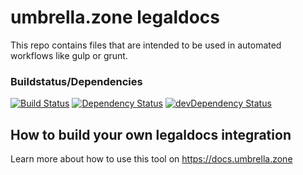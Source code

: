 # umbrella.zone legaldocs
This repo contains files that are intended to be used in automated workflows like gulp or grunt.

### Buildstatus/Dependencies
[![Build Status](https://travis-ci.org/UmbrellaZone/umbrella-legal.svg?branch=v0.0.3)](https://travis-ci.org/UmbrellaZone/umbrella-legal)
[![Dependency Status](https://david-dm.org/umbrellazone/umbrella-legal.svg)](https://david-dm.org/umbrellazone/umbrella-legal)
[![devDependency Status](https://david-dm.org/umbrellazone/umbrella-legal/dev-status.svg)](https://david-dm.org/umbrellazone/umbrella-legal#info=devDependencies)


## How to build your own legaldocs integration
Learn more about how to use this tool on https://docs.umbrella.zone
